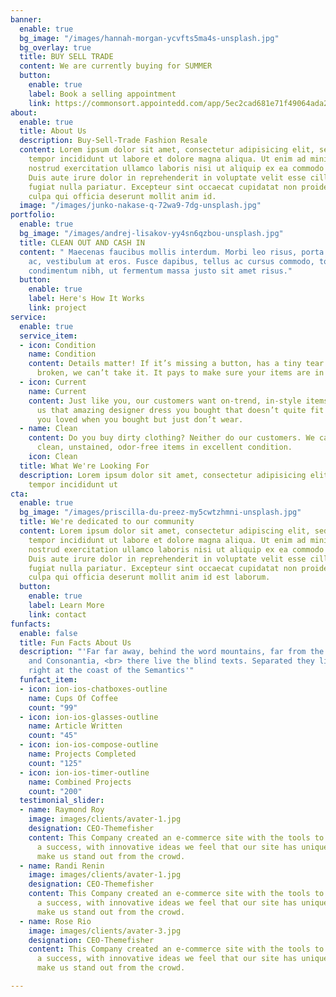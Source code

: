 ```yaml
---
banner:
  enable: true
  bg_image: "/images/hannah-morgan-ycvfts5ma4s-unsplash.jpg"
  bg_overlay: true
  title: BUY SELL TRADE
  content: We are currently buying for SUMMER
  button:
    enable: true
    label: Book a selling appointment
    link: https://commonsort.appointedd.com/app/5ec2cad681e71f49064ada2f
about:
  enable: true
  title: About Us
  description: Buy-Sell-Trade Fashion Resale
  content: Lorem ipsum dolor sit amet, consectetur adipisicing elit, sed do eiusmod
    tempor incididunt ut labore et dolore magna aliqua. Ut enim ad minim veniam, quis
    nostrud exercitation ullamco laboris nisi ut aliquip ex ea commodo consequat.
    Duis aute irure dolor in reprehenderit in voluptate velit esse cillum dolore eu
    fugiat nulla pariatur. Excepteur sint occaecat cupidatat non proident, sunt in
    culpa qui officia deserunt mollit anim id.
  image: "/images/junko-nakase-q-72wa9-7dg-unsplash.jpg"
portfolio:
  enable: true
  bg_image: "/images/andrej-lisakov-yy4sn6qzbou-unsplash.jpg"
  title: CLEAN OUT AND CASH IN
  content: " Maecenas faucibus mollis interdum. Morbi leo risus, porta ac consectetur
    ac, vestibulum at eros. Fusce dapibus, tellus ac cursus commodo, tortor mauris
    condimentum nibh, ut fermentum massa justo sit amet risus."
  button:
    enable: true
    label: Here's How It Works
    link: project
service:
  enable: true
  service_item:
  - icon: Condition
    name: Condition
    content: Details matter! If it’s missing a button, has a tiny tear or the zipper’s
      broken, we can’t take it. It pays to make sure your items are in great shape.
  - icon: Current
    name: Current
    content: Just like you, our customers want on-trend, in-style items. So bring
      us that amazing designer dress you bought that doesn’t quite fit or that jacket
      you loved when you bought but just don’t wear.
  - name: Clean
    content: Do you buy dirty clothing? Neither do our customers. We can only accept
      clean, unstained, odor-free items in excellent condition.
    icon: Clean
  title: What We're Looking For
  description: Lorem ipsum dolor sit amet, consectetur adipisicing elit, sed do eiusmod
    tempor incididunt ut
cta:
  enable: true
  bg_image: "/images/priscilla-du-preez-my5cwtzhmni-unsplash.jpg"
  title: We're dedicated to our community
  content: Lorem ipsum dolor sit amet, consectetur adipiscing elit, sed do eiusmod
    tempor incididunt ut labore et dolore magna aliqua. Ut enim ad minim veniam, quis
    nostrud exercitation ullamco laboris nisi ut aliquip ex ea commodo consequat.
    Duis aute irure dolor in reprehenderit in voluptate velit esse cillum dolore eu
    fugiat nulla pariatur. Excepteur sint occaecat cupidatat non proident, sunt in
    culpa qui officia deserunt mollit anim id est laborum.
  button:
    enable: true
    label: Learn More
    link: contact
funfacts:
  enable: false
  title: Fun Facts About Us
  description: "'Far far away, behind the word mountains, far from the countries Vokalia
    and Consonantia, <br> there live the blind texts. Separated they live in Bookmarksgrove
    right at the coast of the Semantics'"
  funfact_item:
  - icon: ion-ios-chatboxes-outline
    name: Cups Of Coffee
    count: "99"
  - icon: ion-ios-glasses-outline
    name: Article Written
    count: "45"
  - icon: ion-ios-compose-outline
    name: Projects Completed
    count: "125"
  - icon: ion-ios-timer-outline
    name: Combined Projects
    count: "200"
  testimonial_slider:
  - name: Raymond Roy
    image: images/clients/avater-1.jpg
    designation: CEO-Themefisher
    content: This Company created an e-commerce site with the tools to make our business
      a success, with innovative ideas we feel that our site has unique elements that
      make us stand out from the crowd.
  - name: Randi Renin
    image: images/clients/avater-1.jpg
    designation: CEO-Themefisher
    content: This Company created an e-commerce site with the tools to make our business
      a success, with innovative ideas we feel that our site has unique elements that
      make us stand out from the crowd.
  - name: Rose Rio
    image: images/clients/avater-3.jpg
    designation: CEO-Themefisher
    content: This Company created an e-commerce site with the tools to make our business
      a success, with innovative ideas we feel that our site has unique elements that
      make us stand out from the crowd.

---
```


